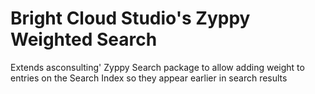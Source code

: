 # Bright Cloud Studio's Zyppy Weighted Search
Extends asconsulting' Zyppy Search package to allow adding weight to entries on the Search Index so they appear earlier in search results
